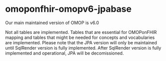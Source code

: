 # omoponfhir-omopv6-jpabase

Our main maintained version of OMOP is v6.0

Not all tables are implemented. Tables that are essential for OMOPonFHIR mapping and tables that might be needed for concepts and vocabularies are implemented. Please note that the JPA version will only be maintained until SqlRender version is fully implemented. After SqlRender version is fully implemented and operational, JPA will be decomissioned.
